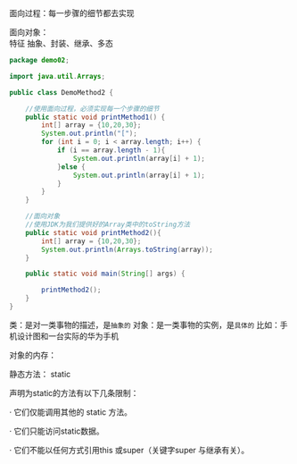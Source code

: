 面向过程：每一步骤的细节都去实现

面向对象：  
特征  抽象、封装、继承、多态

```java
package demo02;

import java.util.Arrays;

public class DemoMethod2 {

    //使用面向过程，必须实现每一个步骤的细节
    public static void printMethod1() {
        int[] array = {10,20,30};
        System.out.println("[");
        for (int i = 0; i < array.length; i++) {
            if (i == array.length - 1){
                System.out.println(array[i] + 1);
            }else {
                System.out.println(array[i] + 1);
            }
        }
    }

    //面向对象
    //使用JDK为我们提供好的Array类中的toString方法
    public static void printMethod2(){
        int[] array = {10,20,30};
        System.out.println(Arrays.toString(array));
    }

    public static void main(String[] args) {

        printMethod2();
    }
}
```
类：是对一类事物的描述，是`抽象的`
对象：是一类事物的实例，是`具体的`
比如：手机设计图和一台实际的华为手机

对象的内存：



静态方法： static

声明为static的方法有以下几条限制：

· 它们仅能调用其他的 static 方法。

· 它们只能访问static数据。

· 它们不能以任何方式引用this 或super（关键字super 与继承有关）。









